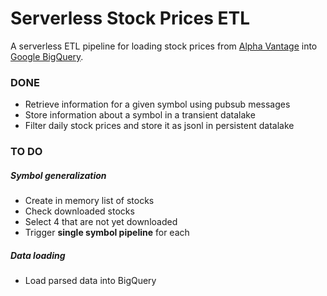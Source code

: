 # Serverless Stock Prices ETL

A serverless ETL pipeline for loading stock prices from [Alpha Vantage](https://www.alphavantage.co/) into [Google BigQuery](https://cloud.google.com/bigquery/).

### DONE

* Retrieve information for a given symbol using pubsub messages
* Store information about a symbol in a transient datalake
* Filter daily stock prices and store it as jsonl in persistent datalake

### TO DO

##### Symbol generalization
* Create in memory list of stocks
* Check downloaded stocks
* Select 4 that are not yet downloaded
* Trigger **single symbol pipeline** for each

##### Data loading
* Load parsed data into BigQuery

